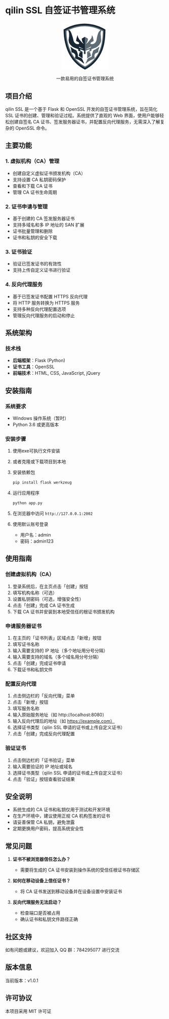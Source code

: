 # qilin SSL 自签证书管理系统

<div align="center">
  <img src="./static/images/qilinssl-logo.png" alt="qilin SSL Logo" width="150">
  <p>一款易用的自签证书管理系统</p>
</div>

## 项目介绍

qilin SSL 是一个基于 Flask 和 OpenSSL 开发的自签证书管理系统，旨在简化 SSL 证书的创建、管理和验证过程。系统提供了直观的 Web 界面，使用户能够轻松创建自签名 CA 证书、签发服务器证书，并配置反向代理服务，无需深入了解复杂的 OpenSSL 命令。

## 主要功能

### 1. 虚拟机构（CA）管理
- 创建自定义虚拟证书颁发机构（CA）
- 支持设置 CA 私钥密码保护
- 查看和下载 CA 证书
- 管理 CA 证书生命周期

### 2. 证书申请与管理
- 基于创建的 CA 签发服务器证书
- 支持多域名和多 IP 地址的 SAN 扩展
- 证书批量管理和删除
- 证书和私钥的安全下载

### 3. 证书验证
- 验证已签发证书的有效性
- 支持上传自定义证书进行验证


### 4. 反向代理服务
- 基于已签发证书配置 HTTPS 反向代理
- 将 HTTP 服务转换为 HTTPS 服务
- 支持多种反向代理配置选项
- 管理反向代理服务的启动和停止


## 系统架构

### 技术栈
- **后端框架**：Flask (Python)
- **证书工具**：OpenSSL
- **前端技术**：HTML, CSS, JavaScript, jQuery

## 安装指南

### 系统要求
- Windows 操作系统（暂时）
- Python 3.6 或更高版本

### 安装步骤
1. 使用exe可执行文件安装

2. 或者克隆或下载项目到本地

3. 安装依赖包
   ```bash
   pip install flask werkzeug
   ```

4. 运行应用程序
   ```bash
   python app.py
   ```

5. 在浏览器中访问 `http://127.0.0.1:2002`

6. 使用默认账号登录
   - 用户名：admin
   - 密码：admin123

## 使用指南

### 创建虚拟机构（CA）

1. 登录系统后，在主页点击「创建」按钮
2. 填写机构名称（可选）
3. 设置私钥密码（可选，增强安全性）
4. 点击「创建」完成 CA 证书生成
5. 下载 CA 证书并安装到本地受信任的根证书颁发机构

### 申请服务器证书

1. 在主页的「证书列表」区域点击「新增」按钮
2. 填写证书名称
3. 输入需要支持的 IP 地址（多个地址用分号分隔）
4. 输入需要支持的域名（多个域名用分号分隔）
5. 点击「创建」完成证书申请
6. 下载证书和私钥文件

### 配置反向代理

1. 点击侧边栏的「反向代理」菜单
2. 点击「新增」按钮
3. 填写服务名称
4. 输入原始服务地址（如 http://localhost:8080）
5. 输入反向代理后的地址（如 https://example.com）
6. 选择证书类型（qilin SSL 申请的证书或上传自定义证书）
7. 点击「创建」完成反向代理配置

### 验证证书

1. 点击侧边栏的「证书验证」菜单
2. 输入需要验证的 IP 地址或域名
3. 选择证书类型（qilin SSL 申请的证书或上传自定义证书）
4. 点击「验证」按钮查看验证结果

## 安全说明

- 系统生成的 CA 证书和私钥仅用于测试和开发环境
- 在生产环境中，建议使用正规 CA 机构签发的证书
- 请妥善保管 CA 私钥，避免泄露
- 定期更换用户密码，提高系统安全性

## 常见问题

1. **证书不被浏览器信任怎么办？**
   - 需要将生成的 CA 证书安装到操作系统的受信任根证书存储区

2. **如何在移动设备上信任证书？**
   - 将 CA 证书发送到移动设备并在设备设置中安装证书

3. **反向代理服务无法启动？**
   - 检查端口是否被占用
   - 确认证书和私钥文件路径正确

## 社区支持

如有问题或建议，欢迎加入 QQ 群：784295077 进行交流

## 版本信息

当前版本：v1.0.1

## 许可协议

本项目采用 MIT 许可证